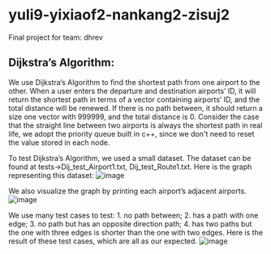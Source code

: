 # yuli9-yixiaof2-nankang2-zisuj2
Final project for team: dhrev

## Dijkstra’s Algorithm:

We use Dijkstra’s Algorithm to find the shortest path from one airport to the other. When a user enters the departure and destination airports’ ID, it will return the shortest path in terms of a vector containing airports’ ID, and the total distance will be renewed. If there is no path between, it should return a size one vector with 999999, and the total distance is 0. Consider the case that the straight line between two airports is always the shortest path in real life, we adopt the priority queue built in c++, since we don't need to reset the value stored in each node.

To test Dijkstra’s Algorithm, we used a small dataset. The dataset can be found at tests->Dij_test_Airport1.txt, Dij_test_Route1.txt. Here is the graph representing this dataset:
![image](https://github-dev.cs.illinois.edu/cs225-sp22/yuli9-yixiaof2-nankang2-zisuj2/blob/main/IMG/test_Dijkstra1.jpg)

We also visualize the graph by printing each airport’s adjacent airports.
![image](https://github-dev.cs.illinois.edu/cs225-sp22/yuli9-yixiaof2-nankang2-zisuj2/blob/main/IMG/test_Dijkstra2.png)

We use many test cases to test: 1. no path between; 2. has a path with one edge; 3. no path but has an opposite direction path; 4. has two paths but the one with three edges is shorter than the one with two edges. Here is the result of these test cases, which are all as our expected.
![image](https://github-dev.cs.illinois.edu/cs225-sp22/yuli9-yixiaof2-nankang2-zisuj2/blob/main/IMG/test_Dijkstra3.png)